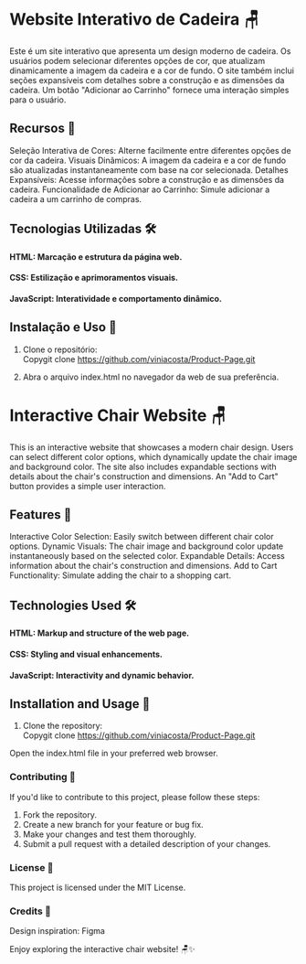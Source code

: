 # Website Interativo de Cadeira 🪑

Este é um site interativo que apresenta um design moderno de cadeira. Os usuários podem selecionar diferentes opções de cor, que atualizam dinamicamente a imagem da cadeira e a cor de fundo. O site também inclui seções expansíveis com detalhes sobre a construção e as dimensões da cadeira. Um botão "Adicionar ao Carrinho" fornece uma interação simples para o usuário.

## Recursos 🎨

Seleção Interativa de Cores: Alterne facilmente entre diferentes opções de cor da cadeira.
Visuais Dinâmicos: A imagem da cadeira e a cor de fundo são atualizadas instantaneamente com base na cor selecionada.
Detalhes Expansíveis: Acesse informações sobre a construção e as dimensões da cadeira.
Funcionalidade de Adicionar ao Carrinho: Simule adicionar a cadeira a um carrinho de compras.

## Tecnologias Utilizadas 🛠️

#### HTML: Marcação e estrutura da página web.
#### CSS: Estilização e aprimoramentos visuais.
#### JavaScript: Interatividade e comportamento dinâmico.

## Instalação e Uso 🚀

1. Clone o repositório: </br>
Copygit clone https://github.com/viniacosta/Product-Page.git

2. Abra o arquivo index.html no navegador da web de sua preferência.

# Interactive Chair Website 🪑 </br>
This is an interactive website that showcases a modern chair design. Users can select different color options, which dynamically update the chair image and background color. The site also includes expandable sections with details about the chair's construction and dimensions. An "Add to Cart" button provides a simple user interaction.

## Features 🎨

Interactive Color Selection: Easily switch between different chair color options.
Dynamic Visuals: The chair image and background color update instantaneously based on the selected color.
Expandable Details: Access information about the chair's construction and dimensions.
Add to Cart Functionality: Simulate adding the chair to a shopping cart.

## Technologies Used 🛠️

#### HTML: Markup and structure of the web page.
#### CSS: Styling and visual enhancements.
#### JavaScript: Interactivity and dynamic behavior.

## Installation and Usage 🚀

1. Clone the repository: </br>
Copygit clone https://github.com/viniacosta/Product-Page.git

Open the index.html file in your preferred web browser.

### Contributing 🤝
If you'd like to contribute to this project, please follow these steps:

1. Fork the repository.
2. Create a new branch for your feature or bug fix.
3. Make your changes and test them thoroughly.
4. Submit a pull request with a detailed description of your changes.

### License 📄
This project is licensed under the MIT License.

### Credits 🙏
Design inspiration: Figma

Enjoy exploring the interactive chair website! 🪑✨
